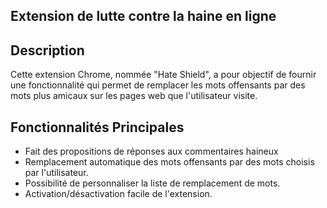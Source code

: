 ## Extension de lutte contre la haine en ligne

## Description

Cette extension Chrome, nommée "Hate Shield", a pour objectif de fournir une fonctionnalité qui permet de remplacer les mots offensants par des mots plus amicaux sur les pages web que l'utilisateur visite.

## Fonctionnalités Principales

- Fait des propositions de réponses aux commentaires haineux
- Remplacement automatique des mots offensants par des mots choisis par l'utilisateur.
- Possibilité de personnaliser la liste de remplacement de mots.
- Activation/désactivation facile de l'extension.

